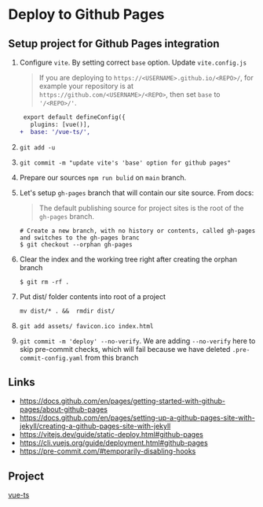 # Deploy to Github Pages

## Setup project for Github Pages integration

1. Configure `vite`. By setting correct `base` option. Update `vite.config.js`

    > If you are deploying to `https://<USERNAME>.github.io/<REPO>/`, for example your repository is at `https://github.com/<USERNAME>/<REPO>`, then set `base` to `'/<REPO>/'`.

    ```diff
     export default defineConfig({
       plugins: [vue()],
    +  base: '/vue-ts/',
    ```

1. `git add -u`
1. `git commit -m "update vite's 'base' option for github pages"`
1. Prepare our sources `npm run bulid` on `main` branch.
1. Let's setup `gh-pages` branch that will contain our site source. From docs:

    > The default publishing source for project sites is the root of the `gh-pages` branch.

    ```console
    # Create a new branch, with no history or contents, called gh-pages and switches to the gh-pages branc
    $ git checkout --orphan gh-pages
    ```

1. Clear the index and the working tree right after creating the orphan branch
    ```console
    $ git rm -rf .
    ```
1. Put dist/ folder contents into root of a project
    ```console
    mv dist/* . &&  rmdir dist/
    ```
1. `git add assets/ favicon.ico index.html`
1. `git commit -m 'deploy' --no-verify`. We are adding `--no-verify` here to skip pre-commit checks, which will fail because we have deleted `.pre-commit-config.yaml` from this branch

## Links

-   https://docs.github.com/en/pages/getting-started-with-github-pages/about-github-pages
-   https://docs.github.com/en/pages/setting-up-a-github-pages-site-with-jekyll/creating-a-github-pages-site-with-jekyll
-   https://vitejs.dev/guide/static-deploy.html#github-pages
-   https://cli.vuejs.org/guide/deployment.html#github-pages
-   https://pre-commit.com/#temporarily-disabling-hooks

## Project

[vue-ts](https://github.com/imomaliev/vue-ts)
